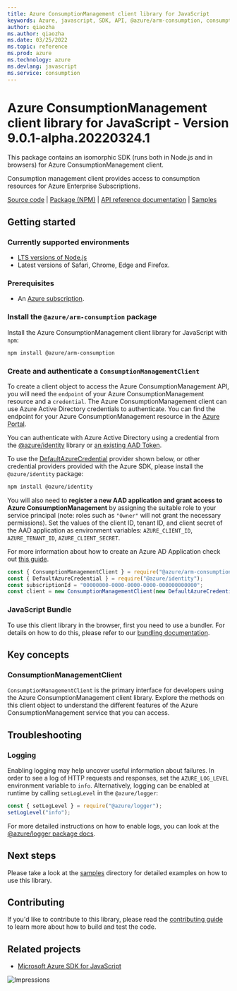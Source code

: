 ```yaml
---
title: Azure ConsumptionManagement client library for JavaScript
keywords: Azure, javascript, SDK, API, @azure/arm-consumption, consumption
author: qiaozha
ms.author: qiaozha
ms.date: 03/25/2022
ms.topic: reference
ms.prod: azure
ms.technology: azure
ms.devlang: javascript
ms.service: consumption
---
```

# Azure ConsumptionManagement client library for JavaScript - Version 9.0.1-alpha.20220324.1 


This package contains an isomorphic SDK (runs both in Node.js and in browsers) for Azure ConsumptionManagement client.

Consumption management client provides access to consumption resources for Azure Enterprise Subscriptions.

[Source code](https://github.com/Azure/azure-sdk-for-js/tree/main/sdk/consumption/arm-consumption) |
[Package (NPM)](https://www.npmjs.com/package/@azure/arm-consumption) |
[API reference documentation](https://docs.microsoft.com/javascript/api/@azure/arm-consumption) |
[Samples](https://github.com/Azure-Samples/azure-samples-js-management)

## Getting started

### Currently supported environments

- [LTS versions of Node.js](https://nodejs.org/about/releases/)
- Latest versions of Safari, Chrome, Edge and Firefox.

### Prerequisites

- An [Azure subscription][azure_sub].

### Install the `@azure/arm-consumption` package

Install the Azure ConsumptionManagement client library for JavaScript with `npm`:

```bash
npm install @azure/arm-consumption
```

### Create and authenticate a `ConsumptionManagementClient`

To create a client object to access the Azure ConsumptionManagement API, you will need the `endpoint` of your Azure ConsumptionManagement resource and a `credential`. The Azure ConsumptionManagement client can use Azure Active Directory credentials to authenticate.
You can find the endpoint for your Azure ConsumptionManagement resource in the [Azure Portal][azure_portal].

You can authenticate with Azure Active Directory using a credential from the [@azure/identity][azure_identity] library or [an existing AAD Token](https://github.com/Azure/azure-sdk-for-js/blob/master/sdk/identity/identity/samples/AzureIdentityExamples.md#authenticating-with-a-pre-fetched-access-token).

To use the [DefaultAzureCredential][defaultazurecredential] provider shown below, or other credential providers provided with the Azure SDK, please install the `@azure/identity` package:

```bash
npm install @azure/identity
```

You will also need to **register a new AAD application and grant access to Azure ConsumptionManagement** by assigning the suitable role to your service principal (note: roles such as `"Owner"` will not grant the necessary permissions).
Set the values of the client ID, tenant ID, and client secret of the AAD application as environment variables: `AZURE_CLIENT_ID`, `AZURE_TENANT_ID`, `AZURE_CLIENT_SECRET`.

For more information about how to create an Azure AD Application check out [this guide](https://docs.microsoft.com/azure/active-directory/develop/howto-create-service-principal-portal).

```javascript
const { ConsumptionManagementClient } = require("@azure/arm-consumption");
const { DefaultAzureCredential } = require("@azure/identity");
const subscriptionId = "00000000-0000-0000-0000-000000000000";
const client = new ConsumptionManagementClient(new DefaultAzureCredential(), subscriptionId);
```


### JavaScript Bundle
To use this client library in the browser, first you need to use a bundler. For details on how to do this, please refer to our [bundling documentation](https://aka.ms/AzureSDKBundling).

## Key concepts

### ConsumptionManagementClient

`ConsumptionManagementClient` is the primary interface for developers using the Azure ConsumptionManagement client library. Explore the methods on this client object to understand the different features of the Azure ConsumptionManagement service that you can access.

## Troubleshooting

### Logging

Enabling logging may help uncover useful information about failures. In order to see a log of HTTP requests and responses, set the `AZURE_LOG_LEVEL` environment variable to `info`. Alternatively, logging can be enabled at runtime by calling `setLogLevel` in the `@azure/logger`:

```javascript
const { setLogLevel } = require("@azure/logger");
setLogLevel("info");
```

For more detailed instructions on how to enable logs, you can look at the [@azure/logger package docs](https://github.com/Azure/azure-sdk-for-js/tree/main/sdk/core/logger).

## Next steps

Please take a look at the [samples](https://github.com/Azure-Samples/azure-samples-js-management) directory for detailed examples on how to use this library.

## Contributing

If you'd like to contribute to this library, please read the [contributing guide](https://github.com/Azure/azure-sdk-for-js/blob/main/CONTRIBUTING.md) to learn more about how to build and test the code.

## Related projects

- [Microsoft Azure SDK for JavaScript](https://github.com/Azure/azure-sdk-for-js)

![Impressions](https://azure-sdk-impressions.azurewebsites.net/api/impressions/azure-sdk-for-js%2Fsdk%2Fconsumption%2Farm-consumption%2FREADME.png)

[azure_cli]: https://docs.microsoft.com/cli/azure
[azure_sub]: https://azure.microsoft.com/free/
[azure_sub]: https://azure.microsoft.com/free/
[azure_portal]: https://portal.azure.com
[azure_identity]: https://github.com/Azure/azure-sdk-for-js/tree/main/sdk/identity/identity
[defaultazurecredential]: https://github.com/Azure/azure-sdk-for-js/tree/main/sdk/identity/identity#defaultazurecredential

